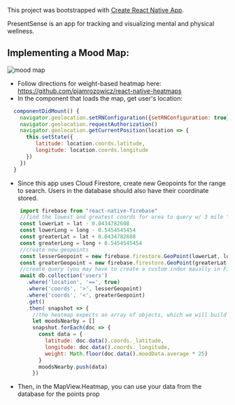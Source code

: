 This project was bootstrapped with [Create React Native App](https://github.com/react-community/create-react-native-app).

PresentSense is an app for tracking and visualizing mental and physical wellness.

## Implementing a Mood Map:
![mood map](https://media.giphy.com/media/5Sx7HI8fXeO8ePoSmz/giphy.gif)
  * Follow directions for weight-based heatmap here: https://github.com/pjamrozowicz/react-native-heatmaps
  * In the component that loads the map, get user's location:
  ```javascript
    componentDidMount() {
      navigator.geolocation.setRNConfiguration({setRNConfiguration: true})
      navigator.geolocation.requestAuthorization()
      navigator.geolocation.getCurrentPosition(location => {
        this.setState({
           latitude: location.coords.latitude,
           longitude: location.coords.longitude
        })
      })
    }
  ```
  * Since this app uses Cloud Firestore, create new Geopoints for the range to search. Users in the database should also have their coordinate stored.
  ```javascript
      import firebase from "react-native-firebase"
      //find the lowest and greatest coords for area to query w/ 3 mile "radius"
      const lowerLat = lat - 0.0434782608
      const lowerLong = long - 0.5454545454
      const greaterLat = lat + 0.0434782608
      const greaterLong = long + 0.5454545454
      //create new geopoints
      const lesserGeopoint = new firebase.firestore.GeoPoint(lowerLat, lowerLong);
      const greaterGeopoint = new firebase.firestore.GeoPoint(greaterLat, greaterLong);
      //create query (you may have to create a custom index maually in Firestore)
      await db.collection('users')
        .where('location', '==', true)
        .where('coords', '>', lesserGeopoint)
        .where('coords', '<', greaterGeopoint)
        .get()
        .then( snapshot => {
          //the heatmap expects an array of objects, which we will build here
          let moodsNearby = []
          snapshot.forEach(doc => {
            const data = {
              latitude: doc.data().coords._latitude,
              longitude: doc.data().coords._longitude,
              weight: Math.floor(doc.data().moodData.average * 25)
            }
            moodsNearby.push(data)
          })
  ```
  * Then, in the MapView.Heatmap, you can use your data from the database for the points prop
